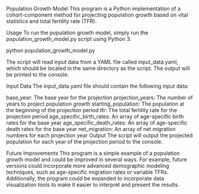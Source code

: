 Population Growth Model
This program is a Python implementation of a cohort-component method for projecting population growth based on vital statistics and total fertility rate (TFR).

Usage
To run the population growth model, simply run the population_growth_model.py script using Python 3:

python population_growth_model.py

The script will read input data from a YAML file called input_data.yaml, which should be located in the same directory as the script. The output will be printed to the console.

Input Data
The input_data.yaml file should contain the following input data:

base_year: The base year for the projection
projection_years: The number of years to project population growth
starting_population: The population at the beginning of the projection period
tfr: The total fertility rate for the projection period
age_specific_birth_rates: An array of age-specific birth rates for the base year
age_specific_death_rates: An array of age-specific death rates for the base year
net_migration: An array of net migration numbers for each projection year
Output
The script will output the projected population for each year of the projection period to the console.

Future Improvements
This program is a simple example of a population growth model and could be improved in several ways. For example, future versions could incorporate more advanced demographic modeling techniques, such as age-specific migration rates or variable TFRs. Additionally, the program could be expanded to incorporate data visualization tools to make it easier to interpret and present the results.
